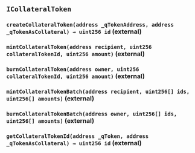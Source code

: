 ## `ICollateralToken`






### `createCollateralToken(address _qTokenAddress, address _qTokenAsCollateral) → uint256 id` (external)





### `mintCollateralToken(address recipient, uint256 collateralTokenId, uint256 amount)` (external)





### `burnCollateralToken(address owner, uint256 collateralTokenId, uint256 amount)` (external)





### `mintCollateralTokenBatch(address recipient, uint256[] ids, uint256[] amounts)` (external)





### `burnCollateralTokenBatch(address owner, uint256[] ids, uint256[] amounts)` (external)





### `getCollateralTokenId(address _qToken, address _qTokenAsCollateral) → uint256 id` (external)






